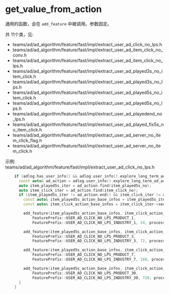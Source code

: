 # get_value_from_action

通用的函数，会在 `add_feature` 中被调用。参数固定。

共 11个类，见:

- teams/ad/ad_algorithm/feature/fast/impl/extract_user_ad_click_no_lps.h
- teams/ad/ad_algorithm/feature/fast/impl/extract_user_ad_item_click_no_conv.h
- teams/ad/ad_algorithm/feature/fast/impl/extract_user_ad_item_click_no_lps.h
- teams/ad/ad_algorithm/feature/fast/impl/extract_user_ad_played3s_no_item_click.h
- teams/ad/ad_algorithm/feature/fast/impl/extract_user_ad_played3s_no_lps.h
- teams/ad/ad_algorithm/feature/fast/impl/extract_user_ad_played5s_no_item_click.h
- teams/ad/ad_algorithm/feature/fast/impl/extract_user_ad_played5s_no_lps.h
- teams/ad/ad_algorithm/feature/fast/impl/extract_user_ad_playedend_no_lps.h
- teams/ad/ad_algorithm/feature/fast/impl/extract_user_ad_played_fix5s_no_item_click.h
- teams/ad/ad_algorithm/feature/fast/impl/extract_user_ad_server_no_item_click_flag.h
- teams/ad/ad_algorithm/feature/fast/impl/extract_user_ad_server_no_item_click.h

示例: teams/ad/ad_algorithm/feature/fast/impl/extract_user_ad_click_no_lps.h

```cpp
    if (adlog.has_user_info() && adlog.user_info().explore_long_term_ad_action_size() > 0) {
      const auto& ad_action = adlog.user_info().explore_long_term_ad_action();
      auto item_played5s_iter = ad_action.find(item_played5s_no);
      auto item_click_iter = ad_action.find(item_click_no);
      if (item_played5s_iter != ad_action.end() && item_click_iter != ad_action.end()) {
        const auto& item_played5s_action_base_infos = item_played5s_iter->second.list();
        const auto& item_click_action_base_infos = item_click_iter->second.list();

        add_feature(item_played5s_action_base_infos, item_click_action_base_infos,
            FeaturePrefix::USER_AD_CLICK_NO_LPS_PRODUCT_1,
            FeaturePrefix::USER_AD_CLICK_NO_LPS_INDUSTRY_1, 24, process_time, result);

        add_feature(item_played5s_action_base_infos, item_click_action_base_infos,
            FeaturePrefix::USER_AD_CLICK_NO_LPS_PRODUCT_3,
            FeaturePrefix::USER_AD_CLICK_NO_LPS_INDUSTRY_3, 72, process_time, result);

        add_feature(item_played5s_action_base_infos, item_click_action_base_infos,
            FeaturePrefix::USER_AD_CLICK_NO_LPS_PRODUCT_7,
            FeaturePrefix::USER_AD_CLICK_NO_LPS_INDUSTRY_7, 168, process_time, result);

        add_feature(item_played5s_action_base_infos, item_click_action_base_infos,
            FeaturePrefix::USER_AD_CLICK_NO_LPS_PRODUCT_30,
            FeaturePrefix::USER_AD_CLICK_NO_LPS_INDUSTRY_30, 720, process_time, result);
      }
    }
```
